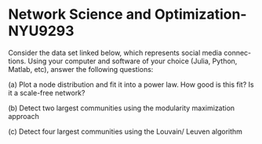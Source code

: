 # Network Science and Optimization-NYU9293


Consider the data set linked below, which represents social media connec- tions. Using your computer and software of your choice (Julia, Python, Matlab, etc), answer the following questions: 

(a) Plot a node distribution and fit it into a power law. How good is this fit? Is it a scale-free network? 

(b) Detect two largest communities using the modularity maximization approach

(c) Detect four largest communities using the Louvain/
Leuven algorithm
